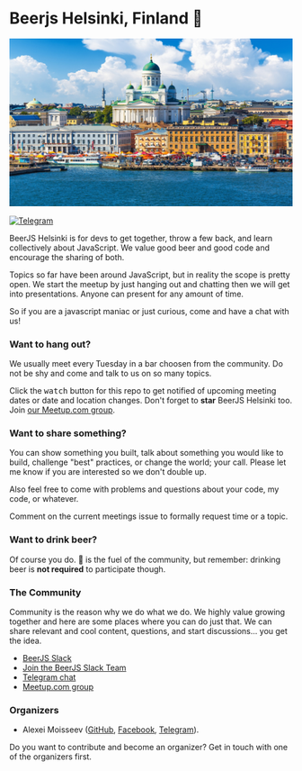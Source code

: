 # Beerjs Helsinki, Finland :beer:
![beerjs/helsinki](https://github.com/beerjs/helsinki/raw/master/thumb_helsinki.jpg)

[![Telegram](https://img.shields.io/badge/Telegram-Join_chat-blue.svg?style=flat)](https://t.me/beerjs_helsinki)

BeerJS Helsinki is for devs to get together, throw a few back, and learn collectively about JavaScript. We value good beer and good code and encourage the sharing of both.

Topics so far have been around JavaScript, but in reality the scope is pretty open. We start the meetup by just hanging out and chatting then we will get into presentations. Anyone can present for any amount of time.

So if you are a javascript maniac or just curious, come and have a chat with us!

### Want to hang out?

We usually meet every Tuesday in a bar choosen from the community. Do not be shy and come and talk to us on so many topics.

Click the <kbd>watch</kbd> button for this repo to get notified of upcoming meeting dates or date and location changes.  Don't forget to __star__ BeerJS Helsinki too. Join [our Meetup.com group](https://www.meetup.com/BeerJS-Helsinki-Meetup/).

### Want to share something?

You can show something you built, talk about something you would like to build, challenge "best" practices, or change the world; your call. Please let me know if you are interested so we don't double up.

Also feel free to come with problems and questions about your code, my code, or whatever.

Comment on the current meetings issue to formally request time or a topic.


### Want to drink beer?

Of course you do. :beer: is the fuel of the community, but remember: drinking beer is __not required__ to participate though.


### The Community

Community is the reason why we do what we do.  We highly value growing together and here are some places where you can do just that.  We can share relevant and cool content, questions, and start discussions... you get the idea.

* [BeerJS Slack](https://beerjs.slack.com/messages/helsinki/)
* [Join the BeerJS Slack Team](https://beerjs-slack-invite.herokuapp.com/)
* [Telegram chat](https://t.me/beerjs_helsinki)
* [Meetup.com group](https://www.meetup.com/BeerJS-Helsinki-Meetup/)


### Organizers

* Alexei Moisseev ([GitHub](https://github.com/alexeimoisseev), [Facebook](https://www.facebook.com/alexeimoisseev),  [Telegram](https://t.me/alexeimoisseev)).

Do you want to contribute and become an organizer? Get in touch with one of the organizers first.
